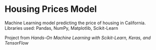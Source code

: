 # Housing Prices Model

Machine Learning model predicting the price of housing in California.
Libraries used: Pandas, NumPy, Matplotlib, Scikit-Learn

Project from _Hands-On Machine Learning with Scikit-Learn, Keras, and TensorFlow_

